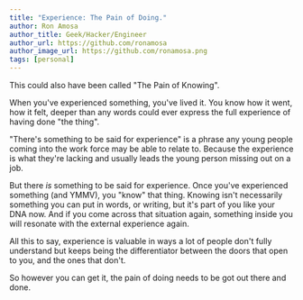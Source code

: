 ```yaml
---
title: "Experience: The Pain of Doing."
author: Ron Amosa
author_title: Geek/Hacker/Engineer
author_url: https://github.com/ronamosa
author_image_url: https://github.com/ronamosa.png
tags: [personal]
---
```


This could also have been called "The Pain of Knowing".

When you've experienced something, you've lived it. You know how it went, how it felt, deeper than any words could ever express the full experience of having done "the thing".

"There's something to be said for experience" is a phrase any young people coming into the work force may be able to relate to. Because the experience is what they're lacking and usually leads the young person missing out on a job.

But there *is* something to be said for experience. Once you've experienced something (and YMMV), you "know" that thing. Knowing isn't necessarily something you can put in words, or writing, but it's part of you like your DNA now. And if you come across that situation again, something inside you will resonate with the external experience again.

All this to say, experience is valuable in ways a lot of people don't fully understand but keeps being the differentiator between the doors that open to you, and the ones that don't.

So however you can get it, the pain of doing needs to be got out there and done.

